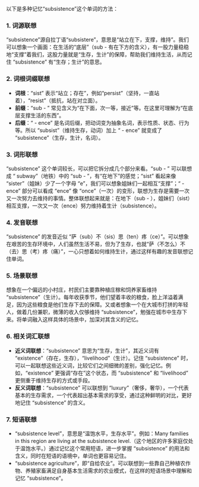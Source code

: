 以下是多种记忆“subsistence”这个单词的方法：

### 1. 词源联想
“subsistence”源自拉丁语“subsistere”，意思是“站立在下，支撑，维持”。我们可以想象一个画面：在生活的“底层”（sub - 有在下方的含义），有一股力量稳稳地“支撑”着我们，这股力量就是“生存，生计”的保障，帮助我们维持生活，从而记住 “subsistence” 有“生存；生计”的意思。

### 2. 词根词缀联想
 - **词根**：“sist” 表示“站立；存在”，例如“persist”（坚持，一直站着），“resist”（抵抗，站在对立面）。
 - **前缀**：“sub - ” 常见含义为“在下面，次一等，接近”等。在这里可理解为“在底层支撑生活的东西”。
 - **后缀**：“ - ence” 是名词后缀，把动词变为抽象名词，表示性质、状态、行为等。所以 “subsist”（维持生存，动词）加上 “ - ence” 就变成了 “subsistence”（生存，生计，名词）。

### 3. 词形联想
“subsistence” 这个单词较长，可以把它拆分成几个部分来看。“sub - ” 可以联想成 “ subway”（地铁）中的 “sub - ”，有“在地下”的感觉；“sist” 看起来像 “sister”（姐妹）少了一个字母 “e”，我们可以想象姐妹们一起相互“支撑”；“ - ence” 部分可以看成 “ence” 像 “once”（一次）的变形，联想为生存是需要一次又一次努力去维持的事情。整体联想起来就是：在地下（sub - ），姐妹们（sist）相互支撑，一次又一次（ence）努力维持着生计（subsistence）。

### 4. 发音联想
“subsistence” 的发音近似 “萨（sub）不（sis）思（ten）疼（ce）”。可以想象在艰苦的生存环境中，人们虽然生活不易，但为了生存，也就“萨（不怎么）不（去）思（考）疼（痛）”，一心只想着如何维持生计，通过这样有趣的发音联想记住单词。

### 5. 场景联想
想象在一个偏远的小村庄，村民们主要靠种植庄稼和饲养家畜维持 “subsistence”（生计）。每年收获季节，他们望着丰收的粮食，脸上洋溢着满足，因为这些粮食是他们生存下去的保障。又或者想象一个在大城市打拼的年轻人，做着几份兼职，微薄的收入仅够维持 “subsistence”，勉强在城市中生存下来。将单词融入这样具体的场景中，加深对其含义的记忆。

### 6. 相关词汇联想
 - **近义词联想**：“subsistence” 意思为“生存，生计”，其近义词有 “existence”（存在，生存），“livelihood”（生计）。记住 “subsistence” 时，可以一起联想这些近义词，比较它们之间细微的差别，强化记忆。例如，“existence” 更强调“存在”这个状态，而 “subsistence” 和 “livelihood” 更侧重于维持生存的方式或手段。
 - **反义词联想**：“subsistence” 可以联想到 “luxury”（奢侈，奢华），一个代表基本的生存需求，一个代表超出基本需求的享受，通过这种鲜明的对比，更好地记住 “subsistence” 的含义。

### 7. 短语联想
 - “subsistence level”，意思是“温饱水平，生存水平”。例如：Many families in this region are living at the subsistence level.（这个地区的许多家庭仅处于温饱水平。）通过记忆这个常用短语，进一步掌握 “subsistence” 的用法和含义，同时在短语的语境中，单词也更容易记住。 
 - “subsistence agriculture”，即“自给农业”。可以联想到一些靠自己种植农作物、养殖家畜满足自身基本生活需求的农业模式，在这样的短语场景中理解和记忆 “subsistence”。 